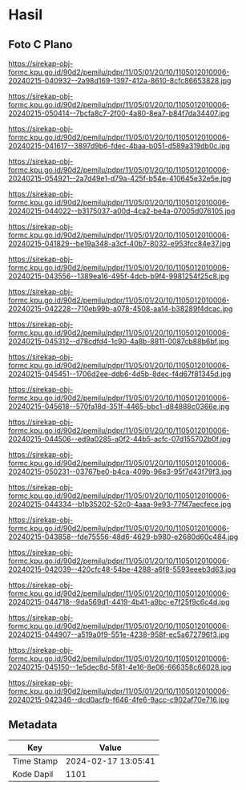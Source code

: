 # Hasil

## Foto C Plano

https://sirekap-obj-formc.kpu.go.id/90d2/pemilu/pdpr/11/05/01/20/10/1105012010006-20240215-040932--2a98d169-1397-412a-8610-8cfc86653828.jpg

https://sirekap-obj-formc.kpu.go.id/90d2/pemilu/pdpr/11/05/01/20/10/1105012010006-20240215-050414--7bcfa8c7-2f00-4a80-8ea7-b84f7da34407.jpg

https://sirekap-obj-formc.kpu.go.id/90d2/pemilu/pdpr/11/05/01/20/10/1105012010006-20240215-041617--3897d9b6-fdec-4baa-b051-d589a319db0c.jpg

https://sirekap-obj-formc.kpu.go.id/90d2/pemilu/pdpr/11/05/01/20/10/1105012010006-20240215-054921--2a7d49e1-d79a-425f-b54e-410645e32e5e.jpg

https://sirekap-obj-formc.kpu.go.id/90d2/pemilu/pdpr/11/05/01/20/10/1105012010006-20240215-044022--b3175037-a00d-4ca2-be4a-07005d076105.jpg

https://sirekap-obj-formc.kpu.go.id/90d2/pemilu/pdpr/11/05/01/20/10/1105012010006-20240215-041829--be19a348-a3cf-40b7-8032-e953fcc84e37.jpg

https://sirekap-obj-formc.kpu.go.id/90d2/pemilu/pdpr/11/05/01/20/10/1105012010006-20240215-043556--1389ea16-495f-4dcb-b9f4-9981254f25c8.jpg

https://sirekap-obj-formc.kpu.go.id/90d2/pemilu/pdpr/11/05/01/20/10/1105012010006-20240215-042228--710eb99b-a078-4508-aa14-b38289f4dcac.jpg

https://sirekap-obj-formc.kpu.go.id/90d2/pemilu/pdpr/11/05/01/20/10/1105012010006-20240215-045312--d78cdfd4-1c90-4a8b-8811-0087cb88b6bf.jpg

https://sirekap-obj-formc.kpu.go.id/90d2/pemilu/pdpr/11/05/01/20/10/1105012010006-20240215-045451--1706d2ee-ddb6-4d5b-8dec-f4d67f81345d.jpg

https://sirekap-obj-formc.kpu.go.id/90d2/pemilu/pdpr/11/05/01/20/10/1105012010006-20240215-045618--570fa18d-351f-4465-bbc1-d84888c0366e.jpg

https://sirekap-obj-formc.kpu.go.id/90d2/pemilu/pdpr/11/05/01/20/10/1105012010006-20240215-044506--ed9a0285-a0f2-44b5-acfc-07d155702b0f.jpg

https://sirekap-obj-formc.kpu.go.id/90d2/pemilu/pdpr/11/05/01/20/10/1105012010006-20240215-050231--03767be0-b4ca-409b-96e3-95f7d43f79f3.jpg

https://sirekap-obj-formc.kpu.go.id/90d2/pemilu/pdpr/11/05/01/20/10/1105012010006-20240215-044334--b1b35202-52c0-4aaa-9e93-77f47aecfece.jpg

https://sirekap-obj-formc.kpu.go.id/90d2/pemilu/pdpr/11/05/01/20/10/1105012010006-20240215-043858--fde75556-48d6-4629-b980-e2680d60c484.jpg

https://sirekap-obj-formc.kpu.go.id/90d2/pemilu/pdpr/11/05/01/20/10/1105012010006-20240215-042039--420cfc48-54be-4288-a6f8-5593eeeb3d63.jpg

https://sirekap-obj-formc.kpu.go.id/90d2/pemilu/pdpr/11/05/01/20/10/1105012010006-20240215-044718--9da569d1-4419-4b41-a9bc-e7f25f9c6c4d.jpg

https://sirekap-obj-formc.kpu.go.id/90d2/pemilu/pdpr/11/05/01/20/10/1105012010006-20240215-044907--a519a0f9-551e-4238-958f-ec5a672796f3.jpg

https://sirekap-obj-formc.kpu.go.id/90d2/pemilu/pdpr/11/05/01/20/10/1105012010006-20240215-045150--1e5dec8d-5f81-4e16-8e06-666358c66028.jpg

https://sirekap-obj-formc.kpu.go.id/90d2/pemilu/pdpr/11/05/01/20/10/1105012010006-20240215-042346--dcd0acfb-f646-4fe6-9acc-c902af70e716.jpg


## Metadata

| Key        | Value               |
| ---------- | ------------------- |
| Time Stamp | 2024-02-17 13:05:41 |
| Kode Dapil | 1101                |



